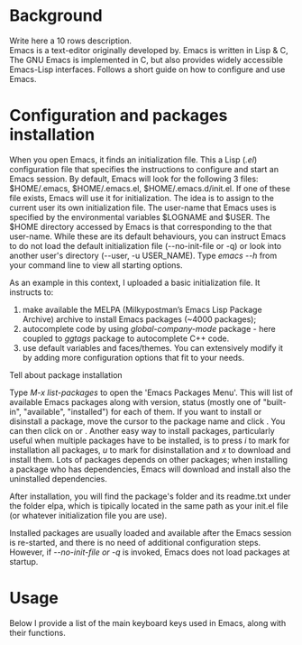 # Background
Write here a 10 rows description.  
Emacs is a text-editor originally developed by.
Emacs is written in Lisp & C, 
The GNU Emacs is implemented in C, but also provides widely accessible Emacs-Lisp interfaces.
Follows a short guide on how to configure and use Emacs.

# Configuration and packages installation
When you open Emacs, it finds an initialization file. This a Lisp (*.el*) configuration file that specifies the instructions to configure and start an Emacs session. By default, Emacs will look for the following 3 files: $HOME/.emacs, $HOME/.emacs.el, $HOME/.emacs.d/init.el. If one of these file exists, Emacs will use it for initialization. The idea is to assign to the current user its own initialization file. The user-name that Emacs uses is specified by the environmental variables $LOGNAME and $USER. The $HOME directory accessed by Emacs is that corresponding to the that user-name. While these are its default behaviours, you can instruct Emacs to do not load the default initialization file (--no-init-file or -q) or look into another user's directory (--user, -u USER_NAME). Type *emacs --h* from your command line to view all starting options.

As an example in this context, I uploaded a basic initialization file. It instructs to: 
1) make available the MELPA (Milkypostman’s Emacs Lisp Package Archive) archive to install Emacs packages (~4000 packages); 
2) autocomplete code by using *global-company-mode* package - here coupled to *ggtags* package to autocomplete C++ code.
3) use default variables and faces/themes.
You can extensively modify it by adding more configuration options that fit to your needs.

Tell about package installation

Type *M-x list-packages* to open the 'Emacs Packages Menu'. This will list of available Emacs packages along with version, status (mostly one of "built-in", "available", "installed") for each of them. If you want to install or disinstall a package, move the cursor to the package name and click <Enter>. You can then click on <install> or <disinstall>. Another easy way to install packages, particularly useful when multiple packages have to be installed, is to press *i* to mark for installation all packages, *u* to mark for disinstallation and *x* to download and install them. Lots of packages depends on other packages; when installing a package who has dependencies, Emacs will download and install also the uninstalled dependencies.
  
 After installation, you will find the package's folder and its readme.txt under the folder elpa, which is tipically located in the same path as your init.el file (or whatever initialization file you are use). 
  
 Installed packages are usually loaded and available after the Emacs session is re-started, and there is no need of additional configuration steps. However, if *--no-init-file or -q* is invoked, Emacs does not load packages at startup. 

# Usage
Below I provide a list of the main keyboard keys used in Emacs, along with their functions.

